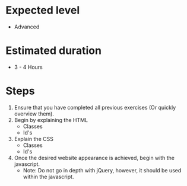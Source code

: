 # Expected level

- Advanced

# Estimated duration

- 3 - 4 Hours

# Steps

1. Ensure that you have completed all previous exercises (Or quickly overview them).
2. Begin by explaining the HTML
    - Classes
    - Id's
3. Explain the CSS
    - Classes
    - Id's
4. Once the desired website appearance is achieved, begin with the javascript.
    - Note: Do not go in depth with jQuery, however, it should be used within the javascript.
